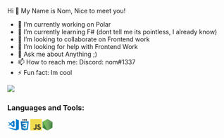 Hi 👋 My Name is Nom, Nice to meet you!

- 🔭 I’m currently working on Polar
- 🌱 I’m currently learning F# (dont tell me its pointless, I already know)
- 👯 I’m looking to collaborate on Frontend work
- 🤔 I’m looking for help with Frontend Work
- 💬 Ask me about Anything ;)
- 📫 How to reach me: Discord: nom#1337
- ⚡ Fun fact: Im cool

![ ](https://github-readme-stats.vercel.app/api?username=vk-nom&show_icons=true&theme=dark)

### Languages and Tools:

<img align="left" alt="Visual Studio Code" width="26px" src="https://raw.githubusercontent.com/github/explore/80688e429a7d4ef2fca1e82350fe8e3517d3494d/topics/visual-studio-code/visual-studio-code.png" />
<img align="left" alt="CSS3" width="26px" src="https://raw.githubusercontent.com/github/explore/80688e429a7d4ef2fca1e82350fe8e3517d3494d/topics/css/css.png" />
<img align="left" alt="JavaScript" width="26px" src="https://raw.githubusercontent.com/github/explore/80688e429a7d4ef2fca1e82350fe8e3517d3494d/topics/javascript/javascript.png" />
<img align="left" alt="Node.js" width="26px" src="https://raw.githubusercontent.com/github/explore/80688e429a7d4ef2fca1e82350fe8e3517d3494d/topics/nodejs/nodejs.png" />



